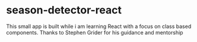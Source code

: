 # season-detector-react
This small app is built while i am learning React with a focus on class based components. Thanks to Stephen Grider for his guidance and mentorship
